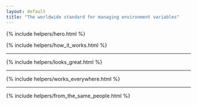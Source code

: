 ```yaml
---
layout: default
title: "The worldwide standard for managing environment variables"
---
```


{% include helpers/hero.html %}

<div class="container bg-white shadow-sm rounded-bottom">
  {% include helpers/how_it_works.html %}
  <div class="text-body-tertiary opacity-50"><hr/></div>
  {% include helpers/looks_great.html %}
  <div class="text-body-tertiary opacity-50"><hr/></div>
  {% include helpers/works_everywhere.html %}
  <div class="text-body-tertiary opacity-50"><hr/></div>
  {% include helpers/from_the_same_people.html %}
</div>

